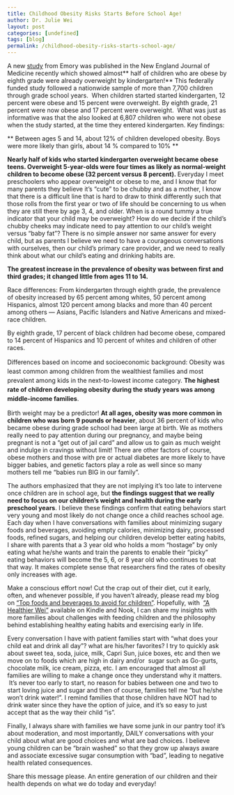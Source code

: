 ```yaml
---
title: Childhood Obesity Risks Starts Before School Age!
author: Dr. Julie Wei
layout: post
categories: [undefined]
tags: [blog]
permalink: /childhood-obesity-risks-starts-school-age/
---
```

A new [study][1] from Emory was published in the New England Journal of Medicine recently which showed almost** half of children who are obese by eighth grade were already overweight by kindergarten!** This federally funded study followed a nationwide sample of more than 7,700 children through grade school years.  When children started started kindergarten, 12 percent were obese and 15 percent were overweight. By eighth grade, 21 percent were now obese and 17 percent were overweight.  What was just as informative was that the also looked at 6,807 children who were not obese when the study started, at the time they entered kindergarten. Key findings:

** Between ages 5 and 14, about 12% of children developed obesity. Boys were more likely than girls, about 14 % compared to 10% **

<p id="yui_3_9_1_1_1391074931266_4387">
  <strong>Nearly half of kids who started kindergarten overweight became obese teens. Overweight 5-year-olds were four times as likely as normal-weight children to become obese (32 percent versus 8 percent). </strong>Everyday I meet preschoolers who appear overweight or obese to me, and I know that for many parents they believe it&#8217;s &#8220;cute&#8221; to be chubby and as a mother, I know that there is a difficult line that is hard to draw to think differently such that those rolls from the first year or two of life should be concerning to us when they are still there by age 3, 4, and older. When is a round tummy a true indicator that your child may be overweight? How do we decide if the child&#8217;s chubby cheeks may indicate need to pay attention to our child&#8217;s weight versus &#8220;baby fat&#8221;? There is no simple answer nor same answer for every child, but as parents I believe we need to have a courageous conversations with ourselves, then our child&#8217;s primary care provider, and we need to really think about what our child&#8217;s eating and drinking habits are.
</p>

<p id="yui_3_9_1_1_1391074931266_4421">
  <strong>The greatest increase in the prevalence of obesity was between first and third grades; it changed little from ages 11 to 14.</strong>
</p>

<p id="yui_3_9_1_1_1391074931266_4431">
  Race differences: From kindergarten through eighth grade, the prevalence of obesity increased by 65 percent among whites, 50 percent among Hispanics, almost 120 percent among blacks and more than 40 percent among others — Asians, Pacific Islanders and Native Americans and mixed-race children.
</p>

By eighth grade, 17 percent of black children had become obese, compared to 14 percent of Hispanics and 10 percent of whites and children of other races.

<div>
  <span style="line-height: 1.5em;">Differences based on income and socioeconomic background: Obesity was least common among children from the wealthiest families and most prevalent among kids in the next-to-lowest income category. <strong>The highest rate of children developing obesity during the study years was among middle-income families</strong>.</span>
</div>

Birth weight may be a predictor! **At all ages, obesity was more common in children who was born 9 pounds or heavier**, about 36 percent of kids who became obese during grade school had been large at birth. We as mothers really need to pay attention during our pregnancy, and maybe being pregnant is not a &#8220;get out of jail card&#8221; and allow us to gain as much weight and indulge in cravings without limit! There are other factors of course, obese mothers and those with pre or actual diabetes are more likely to have bigger babies, and genetic factors play a role as well since so many mothers tell me &#8220;babies run BIG in our family&#8221;.

<p id="yui_3_9_1_1_1391074931266_4462">
  The authors emphasized that they are not implying it&#8217;s too late to intervene once children are in school age, but <strong>the findings suggest that we really need to focus on our children&#8217;s weight and health during the early preschool years</strong>. I believe these findings confirm that eating behaviors start very young and most likely do not change once a child reaches school age. Each day when I have conversations with families about minimizing sugary foods and beverages, avoiding empty calories, minimizing dairy, processed foods, refined sugars, and helping our children develop better eating habits, I share with parents that a 3 year old who holds a mom &#8220;hostage&#8221; by only eating what he/she wants and train the parents to enable their &#8220;picky&#8221; eating behaviors will become the 5, 6, or 8 year old who continues to eat that way. It makes complete sense that researchers find the rates of obesity only increases with age.
</p>

Make a conscious effort now! Cut the crap out of their diet, cut it early, often, and whenever possible, if you haven&#8217;t already, please read my blog on [&#8220;Top foods and beverages to avoid for children&#8221;][2]. Hopefully, with  [&#8220;A Healthier Wei&#8221;][3] available on Kindle and Nook, I can share my insights with more families about challenges with feeding children and the philosophy behind establishing healthy eating habits and exercising early in life.

Every conversation I have with patient families start with &#8220;what does your child eat and drink all day&#8221;? what are his/her favorites? I try to quickly ask about sweet tea, soda, juice, milk, Capri Sun, juice boxes, etc and then we move on to foods which are high in dairy and/or  sugar such as Go-gurts, chocolate milk, ice cream, pizza, etc. I am encouraged that almost all families are willing to make a change once they understand why it matters.  It&#8217;s never too early to start, no reason for babies between one and two to start loving juice and sugar and then of course, families tell me &#8220;but he/she won&#8217;t drink water!&#8221;. I remind families that those children have NOT had to drink water since they have the option of juice, and it&#8217;s so easy to just accept that as the way their child &#8220;is&#8221;.

Finally, I always share with families we have some junk in our pantry too! it&#8217;s about moderation, and most importantly, DAILY conversations with your child about what are good choices and what are bad choices. I believe young children can be &#8220;brain washed&#8221; so that they grow up always aware and associate excessive sugar consumption with &#8220;bad&#8221;, leading to negative health related consequences.

Share this message please. An entire generation of our children and their health depends on what we do today and everyday!

<span style="line-height: 1.5em;"> </span>



 [1]: http://news.yahoo.com/study-kids-39-obesity-risk-starts-school-age-220118716.html
 [2]: top-foods-and-beverages-i-avoid-at-grocery-stores/ "Top Foods and Beverages to Avoid for Children"
 [3]: /book/ "The Book"
 [4]: /book/